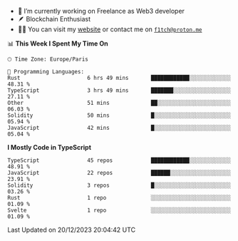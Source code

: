 - 🔭 I’m currently working on Freelance as Web3 developer
- 🪶 Blockchain Enthusiast
- 👨‍💻 You can visit my [website](https://f1tch.xyz) or contact me on [`f1tch@proton.me`](mailto:f1tch@proton.me)

<!--START_SECTION:waka-->
📊 **This Week I Spent My Time On** 

```text
🕑︎ Time Zone: Europe/Paris

💬 Programming Languages: 
Rust                     6 hrs 49 mins       ████████████░░░░░░░░░░░░░   48.31 % 
TypeScript               3 hrs 49 mins       ███████░░░░░░░░░░░░░░░░░░   27.11 % 
Other                    51 mins             ██░░░░░░░░░░░░░░░░░░░░░░░   06.03 % 
Solidity                 50 mins             █░░░░░░░░░░░░░░░░░░░░░░░░   05.94 % 
JavaScript               42 mins             █░░░░░░░░░░░░░░░░░░░░░░░░   05.04 % 
```

**I Mostly Code in TypeScript** 

```text
TypeScript               45 repos            ████████████░░░░░░░░░░░░░   48.91 % 
JavaScript               22 repos            ██████░░░░░░░░░░░░░░░░░░░   23.91 % 
Solidity                 3 repos             █░░░░░░░░░░░░░░░░░░░░░░░░   03.26 % 
Rust                     1 repo              ░░░░░░░░░░░░░░░░░░░░░░░░░   01.09 % 
Svelte                   1 repo              ░░░░░░░░░░░░░░░░░░░░░░░░░   01.09 % 
```




 Last Updated on 20/12/2023 20:04:42 UTC
<!--END_SECTION:waka-->
